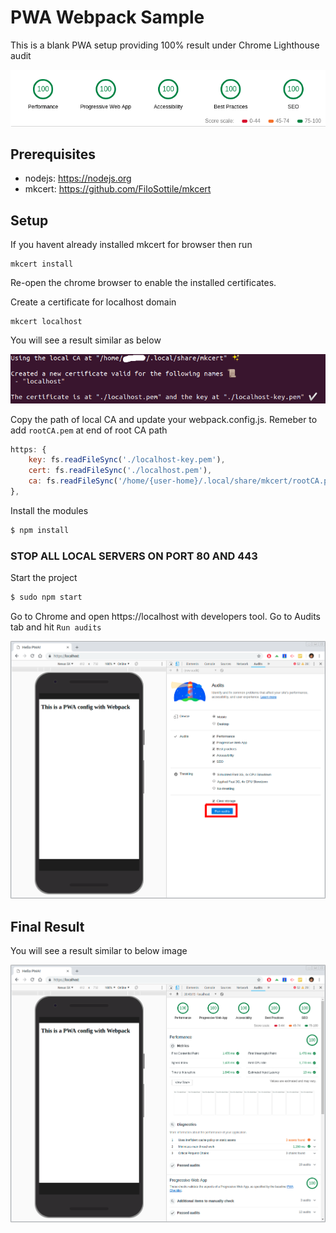 # PWA Webpack Sample
This is a blank PWA setup providing 100% result under Chrome Lighthouse audit

<center><img alt="PWA lighthouse best results" src="screenshots/pwa-results.png"></center>

## Prerequisites

- nodejs: https://nodejs.org
- mkcert: https://github.com/FiloSottile/mkcert

## Setup
If you havent already installed mkcert for browser then run
```
mkcert install
```

Re-open the chrome browser to enable the installed certificates.

Create a certificate for localhost domain

```
mkcert localhost
```

You will see a result similar as below

<center><img alt="Intall Certificate results" src="screenshots/certificate-install.png"></center>

Copy the path of local CA and update your webpack.config.js. Remeber to add `rootCA.pem` at end of root CA path
```js
https: {
    key: fs.readFileSync('./localhost-key.pem'),
    cert: fs.readFileSync('./localhost.pem'),
    ca: fs.readFileSync('/home/{user-home}/.local/share/mkcert/rootCA.pem')
},
```

Install the modules
```sh
$ npm install
```

### STOP ALL LOCAL SERVERS ON PORT 80 AND 443

Start the project
```sh
$ sudo npm start
```
Go to Chrome and open https://localhost with developers tool. Go to Audits tab and hit `Run audits`

<center><img alt="PWA audit Init" src="screenshots/pwa-audit-init.png"></center>

## Final Result

You will see a result similar to below image

<center><img alt="PWA audit Result" src="screenshots/pwa-audit-result.png"></center>
